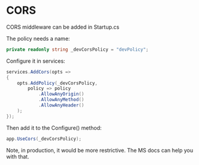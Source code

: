 # CORS

CORS middleware can be added in Startup.cs

The policy needs a name:
```csharp
private readonly string _devCorsPolicy = "devPolicy";
```

Configure it in services:
```csharp
services.AddCors(opts => 
{
    opts.AddPolicy(_devCorsPolicy,
        policy => policy
            .AllowAnyOrigin()
            .AllowAnyMethod()
            .AllowAnyHeader()
    );
});
```

Then add it to the Configure() method:
```csharp
app.UseCors(_devCorsPolicy);
```

Note, in production, it would be more restrictive. The MS docs can help you with that.
